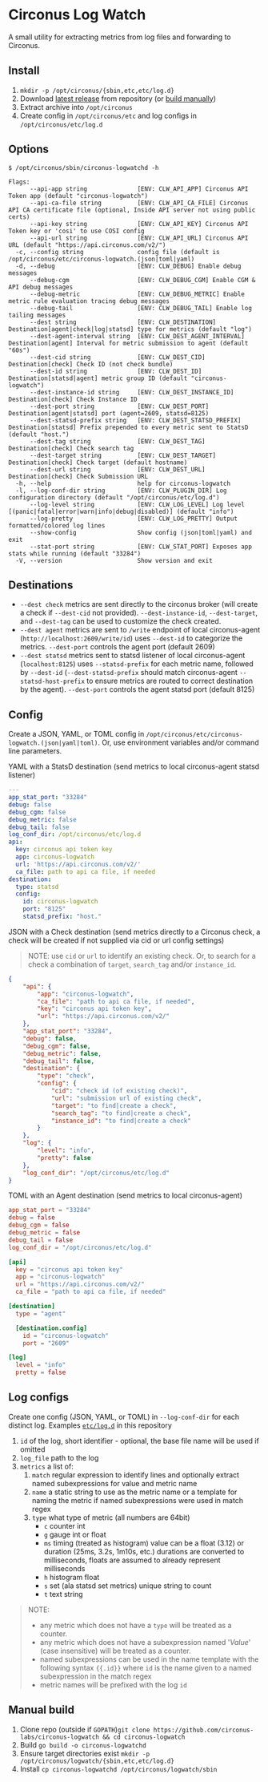 # Circonus Log Watch

A small utility for extracting metrics from log files and forwarding to Circonus.

## Install

1. `mkdir -p /opt/circonus/{sbin,etc,etc/log.d}`
1. Download [latest release](../../releases/latest) from repository (or [build manually](#manual-build))
1. Extract archive into `/opt/circonus`
1. Create config in `/opt/circonus/etc` and log configs in `/opt/circonus/etc/log.d`

## Options
```
$ /opt/circonus/sbin/circonus-logwatchd -h
```

```
Flags:
      --api-app string              [ENV: CLW_API_APP] Circonus API Token app (default "circonus-logwatch")
      --api-ca-file string          [ENV: CLW_API_CA_FILE] Circonus API CA certificate file (optional, Inside API server not using public certs)
      --api-key string              [ENV: CLW_API_KEY] Circonus API Token key or 'cosi' to use COSI config
      --api-url string              [ENV: CLW_API_URL] Circonus API URL (default "https://api.circonus.com/v2/")
  -c, --config string               config file (default is /opt/circonus/etc/circonus-logwatch.(json|toml|yaml)
  -d, --debug                       [ENV: CLW_DEBUG] Enable debug messages
      --debug-cgm                   [ENV: CLW_DEBUG_CGM] Enable CGM & API debug messages
      --debug-metric                [ENV: CLW_DEBUG_METRIC] Enable metric rule evaluation tracing debug messages
      --debug-tail                  [ENV: CLW_DEBUG_TAIL] Enable log tailing messages
      --dest string                 [ENV: CLW_DESTINATION] Destination[agent|check|log|statsd] type for metrics (default "log")
      --dest-agent-interval string  [ENV: CLW_DEST_AGENT_INTERVAL] Destination[agent] Interval for metric submission to agent (default "60s")
      --dest-cid string             [ENV: CLW_DEST_CID] Destination[check] Check ID (not check bundle)
      --dest-id string              [ENV: CLW_DEST_ID] Destination[statsd|agent] metric group ID (default "circonus-logwatch")
      --dest-instance-id string     [ENV: CLW_DEST_INSTANCE_ID] Destination[check] Check Instance ID
      --dest-port string            [ENV: CLW_DEST_PORT] Destination[agent|statsd] port (agent=2609, statsd=8125)
      --dest-statsd-prefix string   [ENV: CLW_DEST_STATSD_PREFIX] Destination[statsd] Prefix prepended to every metric sent to StatsD (default "host.")
      --dest-tag string             [ENV: CLW_DEST_TAG] Destination[check] Check search tag
      --dest-target string          [ENV: CLW_DEST_TARGET] Destination[check] Check target (default hostname)
      --dest-url string             [ENV: CLW_DEST_URL] Destination[check] Check Submission URL
  -h, --help                        help for circonus-logwatch
  -l, --log-conf-dir string         [ENV: CLW_PLUGIN_DIR] Log configuration directory (default "/opt/circonus/etc/log.d")
      --log-level string            [ENV: CLW_LOG_LEVEL] Log level [(panic|fatal|error|warn|info|debug|disabled)] (default "info")
      --log-pretty                  [ENV: CLW_LOG_PRETTY] Output formatted/colored log lines
      --show-config                 Show config (json|toml|yaml) and exit
      --stat-port string            [ENV: CLW_STAT_PORT] Exposes app stats while running (default "33284")
  -V, --version                     Show version and exit

```

## Destinations

* `--dest check` metrics are sent directly to the circonus broker (will create a check if `--dest-cid` not provided). `--dest-instance-id`, `--dest-target`, and `--dest-tag` can be used to customize the check created.
* `--dest agent` metrics are sent to `/write` endpoint of local circonus-agent (`http://localhost:2609/write/id`) uses `--dest-id` to categorize the metrics. `--dest-port` controls the agent port (default 2609)
* `--dest statsd` metrics sent to statsd listener of local circonus-agent (`localhost:8125`) uses `--statsd-prefix` for each metric name, followed by `--dest-id` (`--dest-statsd-prefix` should match circonus-agent `--statsd-host-prefix` to ensure metrics are routed to correct destination by the agent). `--dest-port` controls the agent statsd port (default 8125)

## Config

Create a JSON, YAML, or TOML config in `/opt/circonus/etc/circonus-logwatch.(json|yaml|toml)`. Or, use environment variables and/or command line parameters.

YAML with a StatsD destination (send metrics to local circonus-agent statsd listener)
```yaml
---
app_stat_port: "33284"
debug: false
debug_cgm: false
debug_metric: false
debug_tail: false
log_conf_dir: /opt/circonus/etc/log.d
api:
  key: circonus api token key
  app: circonus-logwatch
  url: 'https://api.circonus.com/v2/'
  ca_file: path to api ca file, if needed
destination:
  type: statsd
  config:
    id: circonus-logwatch
    port: "8125"
    statsd_prefix: "host."
```

JSON with a Check destination (send metrics directly to a Circonus check, a check will be created if not supplied via cid or url config settings)

> NOTE: use `cid` or `url` to identify an existing check. Or, to search for a check a combination of `target`, `search_tag` and/or `instance_id`.

```json
{
    "api": {
        "app": "circonus-logwatch",
        "ca_file": "path to api ca file, if needed",
        "key": "circonus api token key",
        "url": "https://api.circonus.com/v2/"
    },
    "app_stat_port": "33284",
    "debug": false,
    "debug_cgm": false,
    "debug_metric": false,
    "debug_tail": false,
    "destination": {
        "type": "check",
        "config": {
            "cid": "check id (of existing check)",
            "url": "submission url of existing check",
            "target": "to find|create a check",
            "search_tag": "to find|create a check",
            "instance_id": "to find|create a check"
        }
    },
    "log": {
        "level": "info",
        "pretty": false
    },
    "log_conf_dir": "/opt/circonus/etc/log.d"
}
```

TOML with an Agent destination (send metrics to local circonus-agent)
```toml
app_stat_port = "33284"
debug = false
debug_cgm = false
debug_metric = false
debug_tail = false
log_conf_dir = "/opt/circonus/etc/log.d"

[api]
  key = "circonus api token key"
  app = "circonus-logwatch"
  url = "https://api.circonus.com/v2/"
  ca_file = "path to api ca file, if needed"

[destination]
  type = "agent"

  [destination.config]
    id = "circonus-logwatch"
    port = "2609"

[log]
  level = "info"
  pretty = false
```

## Log configs

Create one config (JSON, YAML, or TOML) in `--log-conf-dir` for each distinct log. Examples [`etc/log.d`](etc/log.d/) in this repository

1. `id` of the log, short identifier - optional, the base file name will be used if omitted
1. `log_file` path to the log
1. `metrics` a list of:
    1. `match` regular expression to identify lines and optionally extract named subexpressions for value and metric name
    1. `name` a static string to use as the metric name or a template for naming the metric if named subexpressions were used in match regex
    1. `type` what type of metric (all numbers are 64bit)
        * `c` counter int
        * `g` gauge int or float
        * `ms` timing (treated as histogram) value can be a float (3.12) or duration (25ms, 3.2s, 1m10s, etc.) durations are converted to milliseconds, floats are assumed to already represent milliseconds
        * `h` histogram float
        * `s` set (ala statsd set metrics) unique string to count
        * `t` text string

> NOTE:
> * any metric which does not have a `type` will be treated as a counter.
> * any metric which does not have a subexpression named '*Value*' (case insensitive) will be treated as a counter.
> * named subexpressions can be used in the name template with the following syntax `{{.id}}` where `id` is the name given to a named subexpression in the match regex
> * metric names will be prefixed with the log `id`

## Manual build

1. Clone repo (outside if `GOPATH`)`git clone https://github.com/circonus-labs/circonus-logwatch && cd circonus-logwatch`
1. Build `go build -o circonus-logwatchd`
1. Ensure target directories exist `mkdir -p /opt/circonus/logwatch/{sbin,etc,etc/log.d}`
1. Install `cp circonus-logwatchd /opt/circonus/logwatch/sbin`
